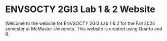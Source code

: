 # ENVSOCTY 2GI3 Lab 1 & 2 Website

Welcome to the website for ENVSOCTY 2GI3 Lab 1 & 2 for the Fall 2024 semester at
McMaster University. This website is created using Quarto and R.
